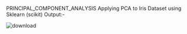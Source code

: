  PRINCIPAL_COMPONENT_ANALYSIS
Applying PCA to Iris Dataset using Sklearn (scikit)
Output:-

![download](https://user-images.githubusercontent.com/110322000/213859564-6893ebea-1c51-495d-94fc-275e04587903.png)
